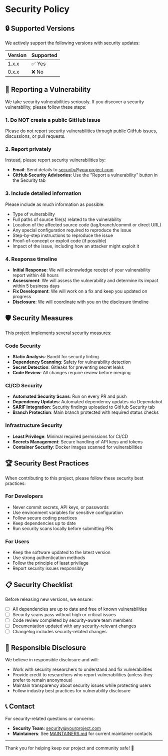 # Security Policy

## 🔒 Supported Versions

We actively support the following versions with security updates:

| Version | Supported          |
| ------- | ------------------ |
| 1.x.x   | ✅ Yes             |
| 0.x.x   | ❌ No              |

## 🚨 Reporting a Vulnerability

We take security vulnerabilities seriously. If you discover a security vulnerability, please follow these steps:

### 1. **Do NOT** create a public GitHub issue

Please do not report security vulnerabilities through public GitHub issues, discussions, or pull requests.

### 2. Report privately

Instead, please report security vulnerabilities by:

- **Email**: Send details to [security@yourproject.com](mailto:security@yourproject.com)
- **GitHub Security Advisories**: Use the "Report a vulnerability" button in the Security tab

### 3. Include detailed information

Please include as much information as possible:

- Type of vulnerability
- Full paths of source file(s) related to the vulnerability
- Location of the affected source code (tag/branch/commit or direct URL)
- Any special configuration required to reproduce the issue
- Step-by-step instructions to reproduce the issue
- Proof-of-concept or exploit code (if possible)
- Impact of the issue, including how an attacker might exploit it

### 4. Response timeline

- **Initial Response**: We will acknowledge receipt of your vulnerability report within 48 hours
- **Assessment**: We will assess the vulnerability and determine its impact within 5 business days
- **Fix Development**: We will work on a fix and keep you updated on progress
- **Disclosure**: We will coordinate with you on the disclosure timeline

## 🛡️ Security Measures

This project implements several security measures:

### Code Security
- **Static Analysis**: Bandit for security linting
- **Dependency Scanning**: Safety for vulnerability detection
- **Secret Detection**: Gitleaks for preventing secret leaks
- **Code Review**: All changes require review before merging

### CI/CD Security
- **Automated Security Scans**: Run on every PR and push
- **Dependency Updates**: Automated dependency updates via Dependabot
- **SARIF Integration**: Security findings uploaded to GitHub Security tab
- **Branch Protection**: Main branch protected with required status checks

### Infrastructure Security
- **Least Privilege**: Minimal required permissions for CI/CD
- **Secrets Management**: Secure handling of API keys and tokens
- **Container Security**: Docker images scanned for vulnerabilities

## 🏆 Security Best Practices

When contributing to this project, please follow these security best practices:

### For Developers
- Never commit secrets, API keys, or passwords
- Use environment variables for sensitive configuration
- Follow secure coding practices
- Keep dependencies up to date
- Run security scans locally before submitting PRs

### For Users
- Keep the software updated to the latest version
- Use strong authentication methods
- Follow the principle of least privilege
- Report security issues responsibly

## 📋 Security Checklist

Before releasing new versions, we ensure:

- [ ] All dependencies are up to date and free of known vulnerabilities
- [ ] Security scans pass without high or critical issues
- [ ] Code review completed by security-aware team members
- [ ] Documentation updated with any security-relevant changes
- [ ] Changelog includes security-related changes

## 🤝 Responsible Disclosure

We believe in responsible disclosure and will:

- Work with security researchers to understand and fix vulnerabilities
- Provide credit to researchers who report vulnerabilities (unless they prefer to remain anonymous)
- Maintain transparency about security issues while protecting users
- Follow industry best practices for vulnerability disclosure

## 📞 Contact

For security-related questions or concerns:

- **Security Team**: [security@yourproject.com](mailto:security@yourproject.com)
- **Maintainers**: See [MAINTAINERS.md](MAINTAINERS.md) for current maintainer contacts

---

Thank you for helping keep our project and community safe! 🙏